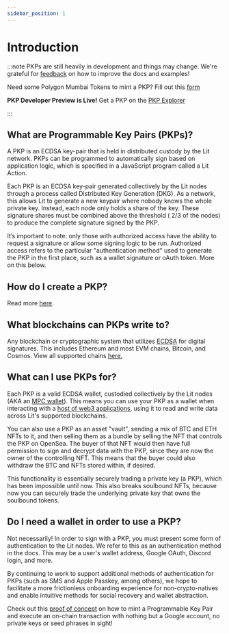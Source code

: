 ```yaml
---
sidebar_position: 1
---
```


# Introduction

:::note
PKPs are still heavily in development and things may change. We're grateful for [feedback](https://forms.gle/4UJNRcQspZyvsTHt8) on how to improve the docs and examples!

Need some Polygon Mumbai Tokens to mint a PKP? Fill out this [form](https://forms.gle/hcvh7VbS83DokBSE9)

**PKP Developer Preview is Live!**
Get a PKP on the [PKP Explorer](https://explorer.litprotocol.com/mint-pkp)

:::

## What are Programmable Key Pairs (PKPs)?

A PKP is an ECDSA key-pair that is held in distributed custody by the Lit network. PKPs can be programmed to automatically sign based on application logic, which is specified in a JavaScript program called a Lit Action.

Each PKP is an ECDSA key-pair generated collectively by the Lit nodes through a process called Distributed Key Generation (DKG). As a network, this allows Lit to generate a new keypair where nobody knows the whole private key. Instead, each node only holds a share of the key. These signature shares must be combined above the threshold ( 2/3 of the nodes) to produce the complete signature signed by the PKP.

It’s important to note: only those with authorized access have the ability to request a signature or allow some signing logic to be run. Authorized access refers to the particular "authentication method" used to generate the PKP in the first place, such as a wallet signature or oAuth token. More on this below.

## How do I create a PKP?

Read more [here](/pkp/minting).

## What blockchains can PKPs write to?​

Any blockchain or cryptographic system that utilizes [ECDSA](https://blog.cloudflare.com/ecdsa-the-digital-signature-algorithm-of-a-better-internet/) for digital signatures. This includes Ethereum and most EVM chains, Bitcoin, and Cosmos. View all supported chains [here.](/resources/supportedChains#programmable-key-pairs)

## What can I use PKPs for?

Each PKP is a valid ECDSA wallet, custodied collectively by the Lit nodes (AKA an [MPC wallet](https://medium.com/1kxnetwork/wallets-91c7c3457578)). This means you can use your PKP as a wallet when interacting with a [host of web3 applications](https://spark.litprotocol.com/connecting-lit-pkps-with-dapps/), using it to read and write data across Lit's supported blockchains.

You can also use a PKP as an asset "vault", sending a mix of BTC and ETH NFTs to it, and then selling them as a bundle by selling the NFT that controls the PKP on OpenSea. The buyer of that NFT would then have full permission to sign and decrypt data with the PKP, since they are now the owner of the controlling NFT. This means that the buyer could also withdraw the BTC and NFTs stored within, if desired.

This functionality is essentially securely trading a private key (a PKP), which has been impossible until now. This also breaks soulbound NFTs, because now you can securely trade the underlying private key that owns the soulbound tokens.

## Do I need a wallet in order to use a PKP?

Not necessarily! In order to sign with a PKP, you must present some form of authentication to the Lit nodes. We refer to this as an authentication method in the docs. This may be a user's wallet address, Google OAuth, Discord login, and more.

By continuing to work to support additional methods of authentication for PKPs (such as SMS and Apple Passkey, among others), we hope to facilitate a more frictionless onboarding experience for non-crypto-natives and enable intuitive methods for social recovery and wallet abstraction.

Check out this [proof of concept](https://spark.litprotocol.com/wallet-abstraction-with-google-oauth/) on how to mint a Programmable Key Pair and execute an on-chain transaction with nothing but a Google account, no private keys or seed phrases in sight!
